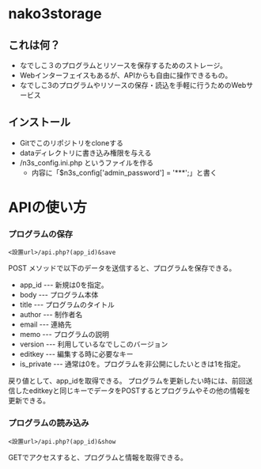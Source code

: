 # nako3storage

## これは何？

- なでしこ３のプログラムとリソースを保存するためのストレージ。
- Webインターフェイスもあるが、APIからも自由に操作できるもの。
- なでしこ3のプログラムやリソースの保存・読込を手軽に行うためのWebサービス

## インストール

- Gitでこのリポジトリをcloneする
- dataディレクトリに書き込み権限を与える
- /n3s_config.ini.php というファイルを作る
  - 内容に「$n3s_config['admin_password'] = '***';」と書く

# APIの使い方

### プログラムの保存

```
<設置url>/api.php?(app_id)&save
```

POST メソッドで以下のデータを送信すると、プログラムを保存できる。

- app_id --- 新規は0を指定。
- body --- プログラム本体
- title --- プログラムのタイトル
- author --- 制作者名
- email --- 連絡先
- memo --- プログラムの説明
- version --- 利用しているなでしこのバージョン
- editkey --- 編集する時に必要なキー
- is_private --- 通常は0を。プログラムを非公開にしたいときは1を指定。

戻り値として、app_idを取得できる。
プログラムを更新したい時には、前回送信したeditkeyと同じキーでデータをPOSTするとプログラムやその他の情報を更新できる。

### プログラムの読み込み

```
<設置url>/api.php?(app_id)&show
```

GETでアクセスすると、プログラムと情報を取得できる。
